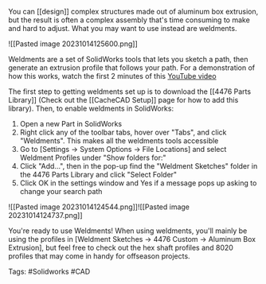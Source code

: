 You can [[design]] complex structures made out of aluminum box extrusion, but the result is often a complex assembly that's time consuming to make and hard to adjust. What you may want to use instead are weldments.

![[Pasted image 20231014125600.png]]

Weldments are a set of SolidWorks tools that lets you sketch a path, then generate an extrusion profile that follows your path. For a demonstration of how this works, watch the first 2 minutes of this [YouTube video](https://www.youtube.com/watch?v=U8zpMxDt7xc)

The first step to getting weldments set up is to download the [[4476 Parts Library]] (Check out the [[CacheCAD Setup]] page for how to add this library). Then, to enable weldments in SolidWorks:
1. Open a new Part in SolidWorks
2. Right click any of the toolbar tabs, hover over "Tabs", and click "Weldments". This makes all the weldments tools accessible
3. Go to \[Settings -> System Options -> File Locations] and select Weldment Profiles under "Show folders for:"
4. Click "Add...", then in the pop-up find the "Weldment Sketches" folder in the 4476 Parts Library and click "Select Folder"
5. Click OK in the settings window and Yes if a message pops up asking to change your search path

![[Pasted image 20231014124544.png]]![[Pasted image 20231014124737.png]]

You're ready to use Weldments! When using weldments, you'll mainly be using the profiles in \[Weldment Sketches -> 4476 Custom -> Aluminum Box Extrusion], but feel free to check out the hex shaft profiles and 8020 profiles that may come in handy for offseason projects.

Tags: #Solidworks #CAD 